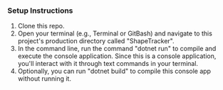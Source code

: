 ### Setup Instructions 

1. Clone this repo.
2. Open your terminal (e.g., Terminal or GitBash) and navigate to this project's production directory called "ShapeTracker".
3. In the command line, run the command "dotnet run" to compile and execute the console application. Since this is a console application, you'll interact with it through text commands in your terminal.
4. Optionally, you can run "dotnet build" to compile this console app without running it.
